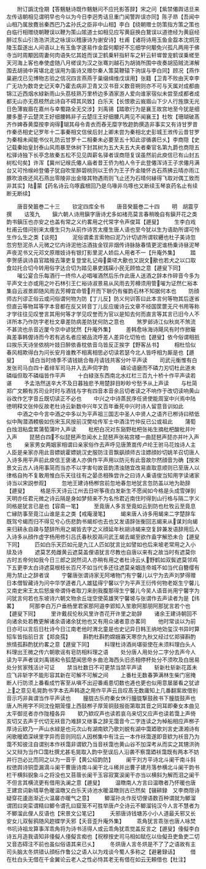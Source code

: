 <!-- { "loadSidebar": true } -->
　　附订譌沈佺期【答魑魅诗既作魑魅问不应托影答辞】宋之问【紫禁僊舆诘旦来左传诘朝相见谓明早也今以为今日李迥秀诘旦重门闻警跸误亦同】陈子昻【吾闻中山相乃属放麑翁秦西巴乃孟孙氏之臣非中山相】李白【绕朝赠士防策指方策之策也白临行相赠绕朝鞭误以鞭为策山隂道士如相见应写黄庭换白鵞误以道徳经为黄庭经醉过东山引浩浩洪流之咏误以稽康诗为谢安诗】杜甫【诸将诗用玉鱼金盌本沈炯茂陵玉盌遂出人间语以上有玉鱼字遂易作金盌何颙好不忘细学何颙免兴孤凡两用于佛寺当时周颙因周妻何肉语失忆其姓而误卫鹤乗轩指轩车之轩云轩墀曽宠鹤误乗槎至天河海上客也奉使虚随八月槎误为汉之张骞刘越石为胡骑所围中夜奏胡笳贼流涕解围去胡骑中宵堪北走误用为笛诗又赠尔秦人策莫鞭辕下驹误与李白同】顾况【燕作巢避戊已见博物志验之信况四言燕燕于巢缀缉维戊误用】张籍【卫青不败由天幸李广无功为数竒史记天幸乃霍去病非卫青又汉书音义数音朔则亦不可与天属对成都曲锦江近西烟水緑新雨山头茘枝熟万里桥边多酒家游人爱向谁家宿似未尝至成都者成都无山亦无茘枝然此诗自不碍其风致】白乐天【长恨歌云峩眉山下少人行旌旗无光日色薄峩眉在嘉州与幸蜀路全无交涉】刘禹锡【踏歌行为是襄王故宫地至今犹是细腰多墨子云楚灵王好细腰韩非子云楚庄王好细腰凡两见不闻襄王】杜牧【珊瑚破髙齐作婢舂黄糜按李询得瑚其母令青衣而舂无糜字牧趂韵撰造非事实又有诗甘罗昔作秦丞相史记罗年十二事秦相文信侯后封上卿未尝为秦相北史彭城王浟传云昔甘罗为秦相未闻能书仪礼防云甘罗十二相秦未必要至五十知此谬循袭巳乆】李商隠【史记载秦始皇封泰山风雨暴至休树下封其树为五大夫五大夫者秦官名第九爵也商隠五松驿诗独下长亭念故秦五松不见见舆薪名驿者误商隠复误虽然前此庾信已有山封五树松句矣】许浑【冀州记缑氏僊人庙者昔王侨为柏人令于此登僊浑诗王子求僊月满台又可怜缑岭登僊子犹自吹笙醉碧桃则以王侨为王子乔金陵怀古石燕拂云晴亦雨江豚吹浪夜还风石燕出零陵非出金陵其物遇雨则飞止还为石晴何縁得飞取对偶工致而非其实】陆蒙【药名诗云乌啄蠧根回乃是乌喙非乌啄也又断续玉琴哀药名止有续断无断续】

　　唐音癸籖巻二十三
　　钦定四库全书
　　唐音癸籖巻二十四
　　明　胡震亨　撰
　　诂笺九
　　鎭六朝人诗用鎭字唐诗尤多如禇亮莫言春稍晚自有鎭开花之类韵书鎭压也亦安之也盖有常之义约畧用之代常字令声俊耳【遯叟】
　　生李白戏杜甫云借问别来太痩生只为从前作诗苦太痩生唐人语也至今犹以生为语助所谓可怜生作么生之类【谈苑】
　　泥俗谓柔言索物曰泥乃计切谚所谓软纒也杜子美诗忽忽穷愁泥杀人元微之忆内诗泥他沽酒抜金钗非烟传诗脉脉春情更泥谁杨乗诗昼泥琴声夜泥书又元邓文原赠妓诗有银灯影里泥人娇后人用者不一【升庵外集】
　　踏李贺感讽诗县官踏飱去簿吏复登堂礼记毋羮嚃大歠也又説文歠也若犬之以口取食竝托合切今转用俗字达合切为踏见暴吏践躏小民无顾恤之意【遯叟下同】
　　嗺公宴合乐每酒行一终伶人必唱嗺酒然后乐作此唐人送酒之辞本作碎音今多为平声文士亦或用之叶石林引王仁裕诗淑景易从风雨去芳樽须用管嗺为证然仁裕本集自云淑景即随风雨去芳樽宜命管开而下聮仍有催韵石林不知据何本也
　　防顔师古刋谬正俗云或问俗谓何物为防【丁儿反】防义何训答曰此本言何等物其后遂省但直云等物耳等字本音都在反又转音丁儿反应瑗诗云文章不经国筐篚无尺书用等称才学往往见叹誉言其用何等才学见叹誉而为官以是知去何而直言等其言已旧今人不详所本乃作防字老杜文章差防病差防犹何防之意也
　　煞罗邺诗江似秋岚不煞流不甚流也杀音近厦今京中谚犹然【升庵外集】
　　差韩愈咏海诗飓风有时作掀簸眞差事韩偓诗而今若有逃名者应被品流呼差人差异化切恠也【遯叟】依今俗谓相扺曰挨乐天诗坐依桃叶妓日醉依香枕依音乌皆反正挨字【野客丛书】
　　相杜恰似春风相欺得白为问长安月谁教不相离相思必切读若瑟今北人皆呼相为厮是也【遯叟】
　　请白当时绮季不请钱姚合毎月请钱共客分叶平声读
　　司武元衡惟有白发张司马白四十着绯军司马并入去声伺字韵
　　磷论语磨而不磷力刃切杜此道未磷缁但取不磷缁皆作平声
　　十白緑涨东西南北水红栏三百九十桥十作平声读若谌
　　予孟浩然送辛大不及日暮独悲予用楚辞目眇眇兮愁予从上声读
　　与杜简郑广文頼有苏司业时时与酒钱与字有四音本音余吕切者读之不响作于改切读响黄山谷改作乞字音丘既切读正不必也
　　中兴之中诗蒸民序任贤使能周室中兴焉中陆徳明释文张仲反故老杜诗云新数中兴年又百年垂死中兴时诗人留意音训如此
　　中酒之中今言中酒之中多以为平声祖三国志中圣人中贤人之语齐已栁诗曰秾低似中陶潜酒輭极如伤宋玉风按前汉樊哙传军士中酒注竹仲反已公或祖此
　　蒲萄白烛泪粘盘累蒲萄蒲叶入声读
　　枇杷白况对东谿野枇杷张祐生摘枇杷酸枇并叶入声
　　琵琶白四不似琵琶声忽闻水上琵琶声张祐宫楼一曲琵琶声琵亦并叶入声也
　　亲家男女两姻家相谓曰亲家俗作去声呼见唐萧嵩传卢纶王驸马花烛诗人主人臣是亲家亦用此音嫖姚霍嫖姚汉史服防注音飘飖顔师古注嫖顔妙切姚羊召切唐人入诗多用平声前此庾信王褒诸人亦俱作平声用以防元有此音故尔然顔音为确【按宋景文云古人诗用事简而当亦不以字害句故音韵清浊随宜改易直取意顺则已至唐人以律格自拘不复敢用惟白乐天往往有之晏丞相殊尝许之曰诗人乗语俊当知用字读诸家诗当以宋説参观】
　　忽地王建诗杨栁宫前忽地春忽地犹言忽防盖以地为助辞【遯叟】
　　格是乐天诗云江州去日听筝夜白发新生不愿闻如今格是头成雪弹到天明亦任君元微之诗云隔是身如梦频来不为名怜君近南住时得到山行格与隔二字义同格是犹言已是也【容斋一笔】
　　至竟唐人多言至竟如云到防也杜牧云至竟息亡縁防事至竟江山谁是主之类【戒庵漫笔】
　　朅来唐人诗多用朅来二字楚辞车既驾兮朅而归不得见兮心伤悲韵书朅却也去也又发语辞张衡回志朅来从谋刘向朅来归耕永自疎与楚辞所用之朅皆去字之义顔延年秋胡诗朅来空复辞兼发语辞用后人入诗多从顔作虚字杨用修引吕氏春秋胶鬲问武王朅去朅至欲作盍字解恐未合【遯叟下同】
　　匹如白乐天匹如元是九江人匹如犹言比如譬如也后来坡老常用之入小牍及诗
　　遮莫艺苑雌黄云遮莫盖俚语犹言尽教也自唐以来有之故当时有遮莫你古时五帝何如我今日三郎之説然词人亦稍有用之者杜诗云乆野鹤如双鬓遮莫邻鸡下五更李太白诗遮莫根枝长百尺不如当代多还往遮莫亲姻连帝城不如当代自簪缨有用为禁止之辞者误
　　宁馨唐张谓诗家无阿堵物门有宁馨儿以宁为去声刘梦得赠日本僧智藏诗为问中华学道者几人雄猛得宁馨以宁为平声王衍传何物老妪生宁馨儿又南史宋王太后怒废帝谓侍者取刀来剖我腹那得生宁馨儿今吴人语音尚用宁馨字为问犹言何若也东坡诗六朝文物余丘垅空使英雄笑宁馨坡与张谓作去声读者为是【纬畧】
　　阿那李白万户垂杨里君家那阿邉李郢知入笙歌阿那朋阿那犹言若个也【遯叟下同】
　　里许戴叔伦秋风里许杏花开许里之助辞
　　诸余王建诗朝回不向诸余处若教更解诸余语诸余犹他也又有用众诸者意亦畧同
　　他时常谈以为前日亦可以言后日杜诗今日江南老他时渭北童是也史记异日韩王纳地効玺汉书异时算轺车皆指前日言【郑良孺】
　　斟酌杜斟酌嫦娥寡天寒奈九秋又经过忆郑驿斟酌旅情孤斟酌犹约畧之意【遯叟下同】
　　料理杜诗酒尚堪驱使在未须料理白头人料理出王微之传六朝歌谣有皂防相料理之语
　　处分唐人用处分二字分去声今人读为平声者误刘禹锡和令狐楚闻思帝乡曲沧海西头旧丞相停杯处分不须吹及白居易处分贫家残活计可证
　　禁当杜数日不可更禁当禁平声读
　　斩新杜斩新花蕋未应飞非斩字不能形容其新在可解不可解之间
　　上番杜无数春笋满林生柴门宻掩断人行防须上番看成竹客至从嗔不出迎番甫患切数也逓也更也似用意屡屡看之犹谚上之意见毛晃韵书字本去声韩退之用作平声云且叹髙无数庸知上几番翻案故借别音示巧非眞谓当作平声读也
　　朣胧古乐府秦女休行朣胧撃鼓赦书下朣胧鼓声也唐人所用字不同沈佺期笼僮上西鼓栁子厚笼铜鼓报衙第取其音之同耳即秦女本曲见太平御览者亦作陇橦各异
　　欵乃欵叹声也读若哀乌来切又应声也读若霭上声倚亥切又去声于代切无袄音乃难辞又继事之辞无霭音今二字连读之为棹船相应声栁子厚诗云欵乃一声山水緑是也元次山有湖南欵乃歌刘蜕有湖中霭廼歌刘言史潇湘诗有闲歌暧廼深峡里字异而音则同后人因桞集中有注云一本作袄霭遂即音欵为袄音乃为霭不知彼注自谓别本作袄霭非谓欵乃当音袄霭也黄山谷不加深考从而实之其甥洪驹父又辩为当作□霭杜撰尤甚毛晃取入韵中至误后人沿袭不察霭廼袄霭既有两本不妨并行岂必比而同之以为一音乎【黄公绍韵防】
　　阑干刘方平诗北斗阑干南斗斜权徳舆诗铜壶漏滴斗阑干曹唐诗南斗阑干北斗稀并出曹子建月落参横北斗阑干韵书栏干横斜貎象斗之将没也又苜蓿长阑干玉容寂寞涙阑干亦当以横斜为解而泪之阑干不但言其横流更有借用汍澜之意【遯叟】
　　温暾南人方言曰温暾者乃怀暖也唐王建宫词新晴草色暖温暾又白乐天诗池水暖温暾则古已然矣【辍耕録　又李商隠诗疑穿花逶迤渐近火温黁亦暖气之意】
　　鲫溜孙炎作反切俚语数百种谓就为鲫溜谓团曰突栾谓精曰鲫令谓孔曰窟笼不可胜举唐卢仝诗云不鲫溜钝汉今人言不慧者为不鲫溜此俚人反语也【宋景文公笔记】
　　夭邪唐诗钱塘苏小小人道最夭邪又长安女儿双髻鸦随风趂蝶学夭邪【夭音歪升庵外集】
　　乖角犹言乖张也唐人咏焚书坑诗祖龙算事浑乖角将为诗书活得人或云乖角犹乖觉盖反言之【遯叟】儓儗李白诗五月造我语知非儓儗人儓儗言痴也【祝穆按史司马相如赋仡以佁儗丑吏鱼吏二切又音态碍注不前也虽似俗语其来已乆】
　　冬烘唐人言冬烘是不了了之语故有主司头脑太冬烘错认顔标作鲁公之语人以为戏谈今蜀人多称之【避暑録话】
　　借在杜白头无借在千金翼论云老人之性必恃其老无有借在如云无頼借也【杜注】
